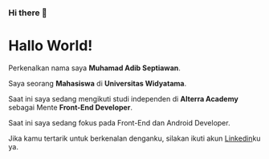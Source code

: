 ### Hi there 👋

<!--
**Widarft/Widarft** is a ✨ _special_ ✨ repository because its `README.md` (this file) appears on your GitHub profile.

Here are some ideas to get you started:

- 🔭 I’m currently working on ...
- 🌱 I’m currently learning ...
- 👯 I’m looking to collaborate on ...
- 🤔 I’m looking for help with ...
- 💬 Ask me about ...
- 📫 How to reach me: ...
- 😄 Pronouns: ...
- ⚡ Fun fact: ...
-->
# Hallo World!
Perkenalkan nama saya **Muhamad Adib Septiawan**.<br>

Saya seorang **Mahasiswa** di **Universitas Widyatama**.<br>

Saat ini saya sedang mengikuti studi independen di **Alterra Academy** sebagai Mente **Front-End Developer**.<br>

Saat ini saya sedang fokus pada Front-End dan Android Developer.<br>

Jika kamu tertarik untuk berkenalan denganku, silakan ikuti akun [Linkedin](https://www.linkedin.com/in/muhamad-adib-septiawan-2b719921b)ku ya.
